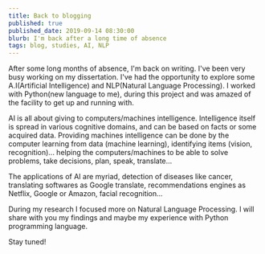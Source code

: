 ```yaml
---
title: Back to blogging
published: true
published_date: 2019-09-14 08:30:00
blurb: I'm back after a long time of absence
tags: blog, studies, AI, NLP
---
```


After some long months of absence, I'm back on writing. I've been very busy working on my dissertation. I've had the opportunity to explore some A.I(Artificial Intelligence) and NLP(Natural Language Processing). I worked with Python(new language to me), during this project and was amazed of the facility to get up and running with.

AI is all about giving to computers/machines intelligence. Intelligence itself is spread in various cognitive domains, and can be based on facts or some acquired data. Providing machines intelligence can be done by the computer learning from data (machine learning), identifying items (vision, recognition)... helping the computers/machines to be able to solve problems, take decisions, plan, speak, translate...

The applications of AI are myriad, detection of diseases like cancer, translating softwares as Google translate, recommendations engines as Netflix, Google or Amazon, facial recognition...

During my research I focused more on Natural Language Processing. I will share with you my findings and maybe my experience with Python programming language.

Stay tuned!
